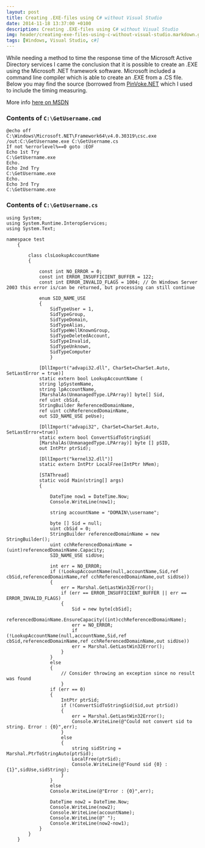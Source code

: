 ```yaml
---
layout: post
title: Creating .EXE-files using C# without Visual Studio
date: 2014-11-18 13:37:00 +0100
description: Creating .EXE-files using C# without Visual Studio
img: header/creating-exe-files-using-c-without-visual-studio.markdown.gif
tags: [Windows, Visual Studio, c#]
---
```

While needing a method to time the response time of the Microsoft Active Directory services I came the conclusion that it is possible to create an .EXE using the Microsoft .NET framework software. Microsoft included a command line compiler which is able to create an .EXE from a .CS file. Below you may find the source (borrowed from [PinVoke.NET](https://www.pinvoke.net/default.aspx/advapi32.lookupaccountname) which I used to include the timing measuring.

More info [here on MSDN](http://msdn.microsoft.com/en-us/library/78f4aasd.aspx)

### Contents of ```C:\GetUsername.cmd```

	@echo off
	C:\Windows\Microsoft.NET\Framework64\v4.0.30319\csc.exe /out:C:\GetUsername.exe C:\GetUsername.cs
	If not %errorlevel%==0 goto :EOF
	Echo 1st Try
	C:\GetUsername.exe
	Echo.
	Echo 2nd Try
	C:\GetUsername.exe
	Echo.
	Echo 3rd Try
	C:\GetUsername.exe


### Contents of ```C:\GetUsername.cs```

	using System;
	using System.Runtime.InteropServices;
	using System.Text;

	namespace test
		{

			class clsLookupAccountName
			{

				const int NO_ERROR = 0;
				const int ERROR_INSUFFICIENT_BUFFER = 122;
				const int ERROR_INVALID_FLAGS = 1004; // On Windows Server 2003 this error is/can be returned, but processing can still continue

				enum SID_NAME_USE
				{
					SidTypeUser = 1,
					SidTypeGroup,
					SidTypeDomain,
					SidTypeAlias,
					SidTypeWellKnownGroup,
					SidTypeDeletedAccount,
					SidTypeInvalid,
					SidTypeUnknown,
					SidTypeComputer
					}

				[DllImport("advapi32.dll", CharSet=CharSet.Auto, SetLastError = true)]
				static extern bool LookupAccountName ( 
				string lpSystemName,
				string lpAccountName,
				[MarshalAs(UnmanagedType.LPArray)] byte[] Sid,
				ref uint cbSid,
				StringBuilder ReferencedDomainName,
				ref uint cchReferencedDomainName,
				out SID_NAME_USE peUse);

				[DllImport("advapi32", CharSet=CharSet.Auto, SetLastError=true)]
				static extern bool ConvertSidToStringSid(
				[MarshalAs(UnmanagedType.LPArray)] byte [] pSID,
				out IntPtr ptrSid);

				[DllImport("kernel32.dll")]
				static extern IntPtr LocalFree(IntPtr hMem);

				[STAThread]
				static void Main(string[] args)
				{

					DateTime now1 = DateTime.Now;
					Console.WriteLine(now1);

					string accountName = "DOMAIN\\username";

					byte [] Sid = null;
					uint cbSid = 0;
					StringBuilder referencedDomainName = new StringBuilder();
					uint cchReferencedDomainName = (uint)referencedDomainName.Capacity;
					SID_NAME_USE sidUse;

					int err = NO_ERROR;
					if (!LookupAccountName(null,accountName,Sid,ref cbSid,referencedDomainName,ref cchReferencedDomainName,out sidUse))
					{
						err = Marshal.GetLastWin32Error();
						if (err == ERROR_INSUFFICIENT_BUFFER || err == ERROR_INVALID_FLAGS)
						{
							Sid = new byte[cbSid];
							referencedDomainName.EnsureCapacity((int)cchReferencedDomainName);
							err = NO_ERROR;
							if (!LookupAccountName(null,accountName,Sid,ref cbSid,referencedDomainName,ref cchReferencedDomainName,out sidUse))
							err = Marshal.GetLastWin32Error();
						}
					}
					else
					{
						// Consider throwing an exception since no result was found
						}
					if (err == 0)
					{
						IntPtr ptrSid;
						if (!ConvertSidToStringSid(Sid,out ptrSid))
						{
							err = Marshal.GetLastWin32Error();
							Console.WriteLine(@"Could not convert sid to string. Error : {0}",err);
						}
						else
						{
							string sidString = Marshal.PtrToStringAuto(ptrSid);
							LocalFree(ptrSid);
							Console.WriteLine(@"Found sid {0} : {1}",sidUse,sidString);
						}
					}
					else
					Console.WriteLine(@"Error : {0}",err);

					DateTime now2 = DateTime.Now;
					Console.WriteLine(now2);
					Console.WriteLine(accountName);
					Console.WriteLine(@" ");
					Console.WriteLine(now2-now1);
				}
			}
		}
